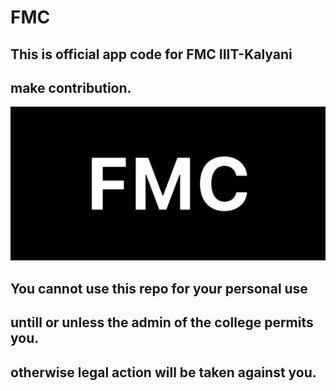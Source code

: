 # FMC

## This is official app code for FMC IIIT-Kalyani 
## make contribution.
![Alt text](images/Component.png?raw=true "All Done")

## You cannot use this repo for your personal use
## untill or unless the admin of the college permits you.
## otherwise  legal action will be taken against you.
